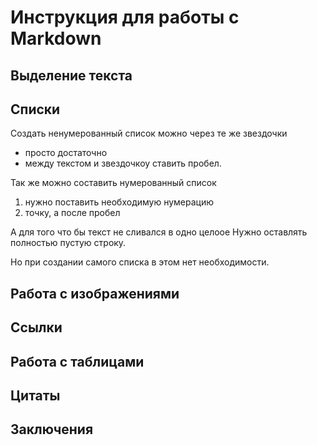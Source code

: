 # Инструкция для работы с Markdown

## Выделение текста

## Списки

Создать ненумерованный список можно через те же звездочки
 
 * просто достаточно
* между текстом и звездочкоу ставить пробел.

Так же можно составить нумерованный список

1. нужно поставить необходимую нумерацию
2. точку, а после пробел

А для того что бы текст не сливался в одно целоое
Нужно оставлять полностью пустую строку.

Но при создании самого списка в этом нет необходимости.

## Работа с изображениями

## Ссылки

## Работа с таблицами

## Цитаты

## Заключения